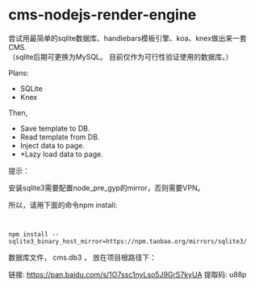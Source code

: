 # cms-nodejs-render-engine  

尝试用最简单的sqlite数据库、handlebars模板引擎、koa、knex做出来一套CMS.  
（sqlite后期可更换为MySQL。 目前仅作为可行性验证使用的数据库。）


Plans:  

- SQLite    
- Knex   

Then, 
- Save template to DB.  
- Read template from DB.  
- Inject data to page.  
- *Lazy load data to page. 


提示：  

安装sqlite3需要配置node_pre_gyp的mirror，否则需要VPN。  

所以，请用下面的命令npm install:    

```


npm install --sqlite3_binary_host_mirror=https://npm.taobao.org/mirrors/sqlite3/

```


数据库文件， cms.db3 ， 放在项目根路径下：  

链接: https://pan.baidu.com/s/1O7ssc1nyLso5J9GrS7kyUA 提取码: u88p